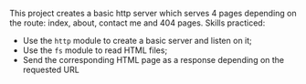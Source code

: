 This project creates a basic http server which serves 4 pages depending on the route:
index, about, contact me and 404 pages. Skills practiced:

- Use the `http` module to create a basic server and listen on it;
- Use the `fs` module to read HTML files;
- Send the corresponding HTML page as a response depending on the requested URL
